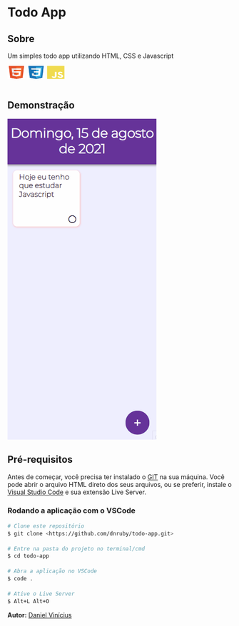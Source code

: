 <h1>Todo App</h1>

## Sobre
Um simples todo app utilizando HTML, CSS e Javascript
<div style="display: inline_block">
    <img align="center" alt="HTML5" title="HTML5" height="30" width="40" src="https://raw.githubusercontent.com/devicons/devicon/master/icons/html5/html5-original.svg">
    <img align="center" alt="CSS3" title="CSS3" height="30" width="40" src="https://raw.githubusercontent.com/devicons/devicon/master/icons/css3/css3-original.svg">
    <img align="center" alt="JavaScript" title="JavaScript" height="30" width="40" src="https://raw.githubusercontent.com/devicons/devicon/master/icons/javascript/javascript-plain.svg">
</div>
<br>

## Demonstração
<img src='screenshot.gif' alt='Todo app' title='Todo app'>

## Pré-requisitos
Antes de começar, você precisa ter instalado o <a href="https://git-scm.com/">GIT</a> na sua máquina.
Você pode abrir o arquivo HTML direto dos seus arquivos, ou se preferir, instale o <a href="https://code.visualstudio.com/">Visual Studio Code</a> e sua extensão Live Server.

### Rodando a aplicação com o VSCode

```bash
# Clone este repositório
$ git clone <https://github.com/dnruby/todo-app.git>

# Entre na pasta do projeto no terminal/cmd
$ cd todo-app

# Abra a aplicação no VSCode
$ code .

# Ative o Live Server
$ Alt+L Alt+O

```

<b>Autor:</b> <a href="https://www.linkedin.com/in/daniel-vinicius-19a41b122/">Daniel Vinícius</a>
